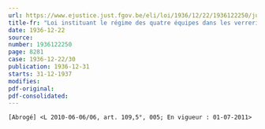 ```yaml
---
url: https://www.ejustice.just.fgov.be/eli/loi/1936/12/22/1936122250/justel
title-fr: "Loi instituant le régime des quatre équipes dans les verreries à vitres automatiques. (NOTE : Consultation des versions antérieures à partir du 30-12-1989 et mise à jour au 01-07-2010) (NOTE : Consultation des versions antérieures à partir du 30-12-1989 et mise à jour au 01-07-2010)"
date: 1936-12-22
source:
number: 1936122250
page: 8281
case: 1936-12-22/30
publication: 1936-12-31
starts: 31-12-1937
modifies:
pdf-original:
pdf-consolidated:
---
```


`[Abrogé] <L 2010-06-06/06, art. 109,5°, 005; En vigueur : 01-07-2011>`
